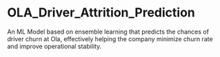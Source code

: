 # OLA_Driver_Attrition_Prediction
An ML Model based on ensemble learning that predicts the chances of driver churn at Ola, effectively helping the company minimize churn rate and improve operational stability.
